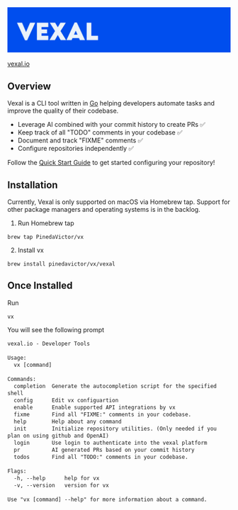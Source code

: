 <div align="left">
<img  width="698" alt="banner maker" src="https://github.com/PinedaVictor/vexal/blob/main/docs/images/vexal_banner.jpg">
</div>

[vexal.io](https://www.vexal.io/)

## Overview

Vexal is a CLI tool written in [Go](https://go.dev/) helping developers automate tasks and improve the quality of their codebase.

- Leverage AI combined with your commit history to create PRs ✅
- Keep track of all "TODO" comments in your codebase ✅
- Document and track "FIXME" comments ✅
- Configure repositories independently ✅

Follow the [Quick Start Guide](https://www.vexal.io/quickstart) to get started configuring your repository!

## Installation

Currently, Vexal is only supported on macOS via Homebrew tap. Support for other package managers and operating systems is in the backlog.

1. Run Homebrew tap

```
brew tap PinedaVictor/vx
```

2. Install vx

```
brew install pinedavictor/vx/vexal
```

## Once Installed

Run

```
vx
```

You will see the following prompt

```
vexal.io - Developer Tools

Usage:
  vx [command]

Commands:
  completion  Generate the autocompletion script for the specified shell
  config      Edit vx configuartion
  enable      Enable supported API integrations by vx
  fixme       Find all "FIXME:" comments in your codebase.
  help        Help about any command
  init        Initialize repository utilities. (Only needed if you plan on using github and OpenAI)
  login       Use login to authenticate into the vexal platform
  pr          AI generated PRs based on your commit history
  todos       Find all "TODO:" comments in your codebase.

Flags:
  -h, --help      help for vx
  -v, --version   version for vx

Use "vx [command] --help" for more information about a command.
```
